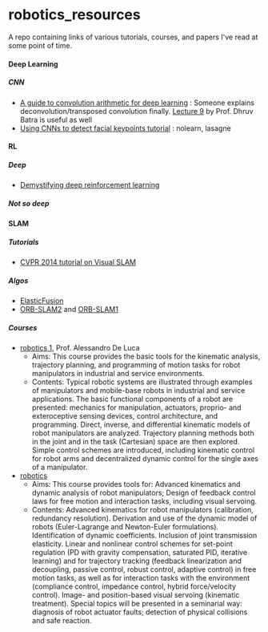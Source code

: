 # robotics_resources
A repo containing links of various tutorials, courses, and papers I've read at some point of time.

#### Deep Learning
##### CNN
- [A guide to convolution arithmetic for deep learning](http://arxiv.org/abs/1603.07285v1) : Someone explains deconvolution/transposed convolution finally. [Lecture 9](https://computing.ece.vt.edu/~f15ece6504/#schedule) by Prof. Dhruv Batra is useful as well
- [Using CNNs to detect facial keypoints tutorial](http://danielnouri.org/notes/2014/12/17/using-convolutional-neural-nets-to-detect-facial-keypoints-tutorial/#id10) : nolearn, lasagne

#### RL
##### Deep
- [Demystifying deep reinforcement learning](http://www.nervanasys.com/demystifying-deep-reinforcement-learning/)  

##### Not so deep

#### SLAM 
##### Tutorials
- [CVPR 2014 tutorial on Visual SLAM](http://frc.ri.cmu.edu/~kaess/vslam_cvpr14/)

##### Algos
- [ElasticFusion](https://github.com/mp3guy/ElasticFusion)
- [ORB-SLAM2](https://github.com/raulmur/ORB_SLAM2) and [ORB-SLAM1](https://github.com/raulmur/ORB_SLAM)

##### Courses
- [robotics 1](http://www.diag.uniroma1.it/~deluca/rob1_en/material_rob1_en.html), Prof. Alessandro De Luca
   - Aims: This course provides the basic tools for the kinematic analysis, trajectory planning, and programming of motion tasks for robot manipulators in industrial and service environments.
   - Contents: Typical robotic systems are illustrated through examples of manipulators and mobile-base robots in industrial and service applications. The basic functional components of a robot are presented: mechanics for manipulation, actuators, proprio- and exteroceptive sensing devices, control architecture, and programming. Direct, inverse, and differential kinematic models of robot manipulators are analyzed. Trajectory planning methods both in the joint and in the task (Cartesian) space are then explored. Simple control schemes are introduced, including kinematic control for robot arms and decentralized dynamic control for the single axes of a manipulator.
- [robotics](http://www.diag.uniroma1.it/~deluca/rob2_en/material_rob2_en.html) 
   - Aims: This course provides tools for: Advanced kinematics and dynamic analysis of robot manipulators; Design of feedback control laws for free motion and interaction tasks, including visual servoing.
   - Contents: Advanced kinematics for robot manipulators (calibration, redundancy resolution). Derivation and use of the dynamic model of robots (Euler-Lagrange and Newton-Euler formulations). Identification of dynamic coefficients. Inclusion of joint transmission elasticity. Linear and nonlinear control schemes for set-point regulation (PD with gravity compensation, saturated PID, iterative learning) and for trajectory tracking (feedback linearization and decoupling, passive control, robust control, adaptive control) in free motion tasks, as well as for interaction tasks with the environment (compliance control, impedance control, hybrid force/velocity control). Image- and position-based visual servoing (kinematic treatment). Special topics will be presented in a seminarial way: diagnosis of robot actuator faults; detection of physical collisions and safe reaction.

